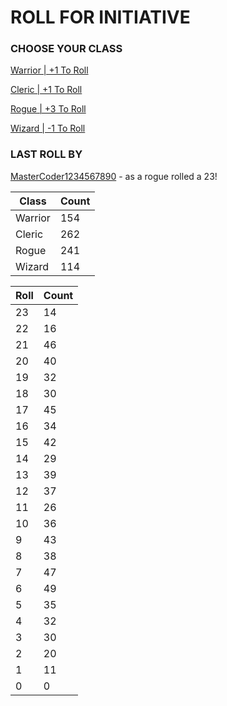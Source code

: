 # ROLL FOR INITIATIVE
### CHOOSE YOUR CLASS

[Warrior | +1 To Roll](https://github.com/benjaminsampica/benjaminsampica/issues/new?title=roll%7Cwarrior&body=Just+click+%27Submit+new+issue%27.)

[Cleric | +1 To Roll](https://github.com/benjaminsampica/benjaminsampica/issues/new?title=roll%7Ccleric&body=Just+click+%27Submit+new+issue%27.)

[Rogue | +3 To Roll](https://github.com/benjaminsampica/benjaminsampica/issues/new?title=roll%7Crogue&body=Just+click+%27Submit+new+issue%27.)

[Wizard | -1 To Roll](https://github.com/benjaminsampica/benjaminsampica/issues/new?title=roll%7Cwizard&body=Just+click+%27Submit+new+issue%27.)
### LAST ROLL BY
[MasterCoder1234567890](https://www.github.com/MasterCoder1234567890) - as a rogue rolled a 23!

|Class|Count|
|-|-|
|Warrior|154|
|Cleric|262|
|Rogue|241|
|Wizard|114|

|Roll|Count|
|-|-|
|23|14
|22|16
|21|46
|20|40
|19|32
|18|30
|17|45
|16|34
|15|42
|14|29
|13|39
|12|37
|11|26
|10|36
|9|43
|8|38
|7|47
|6|49
|5|35
|4|32
|3|30
|2|20
|1|11
|0|0
